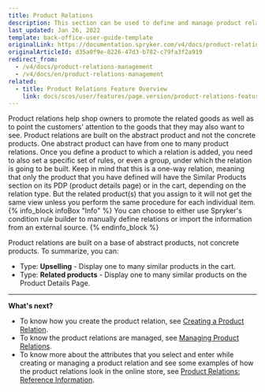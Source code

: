 ```yaml
---
title: Product Relations
description: This section can be used to define and manage product relations, set types of relations and assign related products in the Back Office.
last_updated: Jan 26, 2022
template: back-office-user-guide-template
originalLink: https://documentation.spryker.com/v4/docs/product-relations-management
originalArticleId: d35a0f9e-8226-47d3-b782-c79fa3f2a919
redirect_from:
  - /v4/docs/product-relations-management
  - /v4/docs/en/product-relations-management
related:
  - title: Product Relations Feature Overview
    link: docs/scos/user/features/page.version/product-relations-feature-overview.html
---
```


Product relations help shop owners to promote the related goods as well as to point the customers' attention to the goods that they may also want to see.
Product relations are built on the abstract product and not the concrete products. One abstract product can have from one to many product relations. Once you define a product to which a relation is added, you need to also set a specific set of rules, or even a group, under which the relation is going to be built. Keep in mind that this is a one-way relation, meaning that only the product that you have defined will have the Similar Products section on its PDP (product details page) or in the cart, depending on the relation type. But the related product(s) that you assign to it will not get the same view unless you perform the same procedure for each individual item.
{% info_block infoBox "Info" %}
You can choose to either use Spryker's condition rule builder to manually define relations or import the information from an external source.
{% endinfo_block %}

Product relations are built on a base of abstract products, not concrete products.
To summarize, you can:

* Type: **Upselling** - Display one to many similar products in the cart.
* Type: **Related products** - Display one to many similar products on the Product Details Page.

***

**What's next?**
* To know how you create the product relation, see [Creating a Product Relation](/docs/scos/user/back-office-user-guides/{{page.version}}/merchandising/product-relations/creating-product-relations.html).
* To know the product relations are managed, see [Managing Product Relations](/docs/scos/user/back-office-user-guides/{{page.version}}/merchandising/product-relations/managing-product-relations.html).
* To know more about the attributes that you select and enter while creating or managing a product relation and see some examples of how the product relations look in the online store, see [Product Relations: Reference Information](/docs/scos/user/back-office-user-guides/{{page.version}}/merchandising/product-relations/references/product-relations-reference-information.html).

